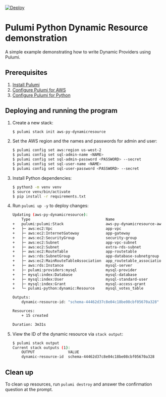 [![Deploy](https://get.pulumi.com/new/button.svg)](https://app.pulumi.com/new?template=https://github.com/pulumi/examples/blob/master/aws-py-dynamicresource/README.md)

# Pulumi Python Dynamic Resource demonstration

A simple example demonstrating how to write Dynamic Providers using Pulumi.

## Prerequisites

1. [Install Pulumi](https://www.pulumi.com/docs/get-started/install/)
1. [Configure Pulumi for AWS](https://www.pulumi.com/docs/intro/cloud-providers/aws/setup/)
1. [Configure Pulumi for Python](https://www.pulumi.com/docs/intro/languages/python/)

## Deploying and running the program

1. Create a new stack:

    ```bash
    $ pulumi stack init aws-py-dynamicresource
    ```

1. Set the AWS region and the names and passwords for admin and user:

    ```bash
    $ pulumi config set aws:region us-west-2
    $ pulumi config set sql-admin-name <NAME>
    $ pulumi config set sql-admin-password <PASSWORD> --secret
    $ pulumi config set sql-user-name <NAME>
    $ pulumi config set sql-user-password <PASSWORD> --secret
    ```

1. Install Python dependencies:

     ```bash
    $ python3 -m venv venv
    $ source venv/bin/activate
    $ pip install -r requirements.txt
    ```

1. Run `pulumi up -y` to deploy changes:

    ```bash
    Updating (aws-py-dynamicresource):
        Type                                  Name                                           Status
    +   pulumi:pulumi:Stack                   aws-py-dynamicresource-aws-py-dynamicresource  created
    +   ├─ aws:ec2:Vpc                        app-vpc                                        created
    +   ├─ aws:ec2:InternetGateway            app-gateway                                    created
    +   ├─ aws:ec2:SecurityGroup              security-group                                 created
    +   ├─ aws:ec2:Subnet                     app-vpc-subnet                                 created
    +   ├─ aws:ec2:Subnet                     extra-rds-subnet                               created
    +   ├─ aws:ec2:RouteTable                 app-routetable                                 created
    +   ├─ aws:rds:SubnetGroup                app-database-subnetgroup                       created
    +   ├─ aws:ec2:MainRouteTableAssociation  app_routetable_association                     created
    +   ├─ aws:rds:Instance                   mysql-server                                   created
    +   ├─ pulumi:providers:mysql             mysql-provider                                 created
    +   ├─ mysql:index:Database               mysql-database                                 created
    +   ├─ mysql:index:User                   mysql-standard-user                            created
    +   ├─ mysql:index:Grant                  mysql-access-grant                             created
    +   └─ pulumi-python:dynamic:Resource     mysql_votes_table                              created

    Outputs:
        dynamic-resource-id: "schema-44462d37c8e04c18be08cbf05670a328"

    Resources:
        + 15 created

    Duration: 3m31s
    ```

1. View the ID of the dynamic resource via `stack output`:

    ```bash
    $ pulumi stack output
    Current stack outputs (1):
        OUTPUT               VALUE
        dynamic-resource-id  schema-44462d37c8e04c18be08cbf05670a328
    ```

## Clean up

To clean up resources, run `pulumi destroy` and answer the confirmation question at the prompt.

